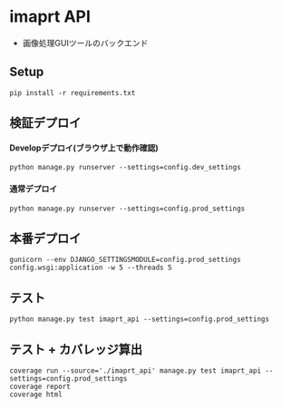 # imaprt API
- 画像処理GUIツールのバックエンド

## Setup
```
pip install -r requirements.txt
```


## 検証デプロイ
#### Developデプロイ(ブラウザ上で動作確認)
```
python manage.py runserver --settings=config.dev_settings
```

#### 通常デプロイ
```
python manage.py runserver --settings=config.prod_settings
```

## 本番デプロイ
```
gunicorn --env DJANGO_SETTINGSMODULE=config.prod_settings config.wsgi:application -w 5 --threads 5
```


## テスト
```
python manage.py test imaprt_api --settings=config.prod_settings
```

## テスト + カバレッジ算出
```
coverage run --source='./imaprt_api' manage.py test imaprt_api --settings=config.prod_settings
coverage report
coverage html
```